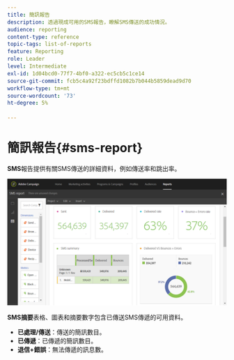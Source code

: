 ```yaml
---
title: 簡訊報告
description: 透過現成可用的SMS報告，瞭解SMS傳送的成功情況。
audience: reporting
content-type: reference
topic-tags: list-of-reports
feature: Reporting
role: Leader
level: Intermediate
exl-id: 1d04bcd0-77f7-4bf0-a322-ec5cb5c1ce14
source-git-commit: fcb5c4a92f23bdffd1082b7b044b5859dead9d70
workflow-type: tm+mt
source-wordcount: '73'
ht-degree: 5%

---
```


# 簡訊報告{#sms-report}

**SMS**&#x200B;報告提供有關SMS傳送的詳細資料，例如傳送率和跳出率。

![](assets/dynamic_report_sms.png)

**SMS摘要**&#x200B;表格、圖表和摘要數字包含已傳送SMS傳遞的可用資料。

* **已處理/傳送**：傳送的簡訊數目。
* **已傳遞**：已傳遞的簡訊數目。
* **退信+錯誤**：無法傳遞的訊息數。
